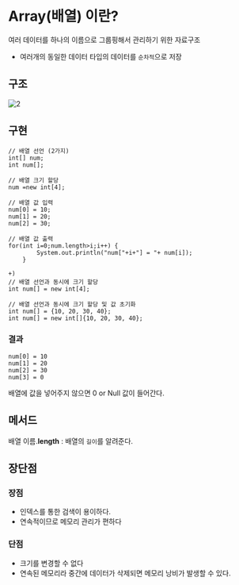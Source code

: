 ﻿# Array(배열) 이란?
여러 데이터를 하나의 이름으로 그룹핑해서 관리하기 위한 자료구조
- 여러개의 동일한 데이터 타입의 데이터를 `순차적`으로 저장

## 구조

![2](https://user-images.githubusercontent.com/46274903/91548141-e9afd100-e95f-11ea-88c3-a401796f608c.PNG)


## 구현

    // 배열 선언 (2가지)
    int[] num;
    int num[];
    
    // 배열 크기 할당
    num =new int[4];
    
    // 배열 값 입력
    num[0] = 10;
    num[1] = 20;
    num[2] = 30;
    
    // 배열 값 출력
	for(int i=0;num.length>i;i++) {
			System.out.println("num["+i+"] = "+ num[i]);
		}

    +)
    // 배열 선언과 동시에 크기 할당
	int num[] = new int[4];
	
	// 배열 선언과 동시에 크기 할당 및 값 초기화
	int num[] = {10, 20, 30, 40};
	int num[] = new int[]{10, 20, 30, 40};
    
### 결과

    num[0] = 10
    num[1] = 20
    num[2] = 30
    num[3] = 0
배열에 값을 넣어주지 않으면 0 or Null 값이 들어간다.

## 메서드
배열 이름.**length** : 배열의 `길이`를 알려준다.

## 장단점
### 장점
- 인덱스를 통한 검색이 용이하다.
- 연속적이므로 메모리 관리가 편하다

### 단점
- 크기를 변경할 수 없다
- 연속된 메모리라 중간에 데이터가 삭제되면 메모리 낭비가 발생할 수 있다.

